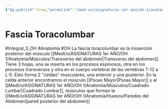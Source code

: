 ```yaml
---
{"dg-publish":true,"permalink":"/med-uv/asignaturas-1er-ano/oh-1/anatomia/musculos/fascia-toracolumbar/"}
---
```


# Fascia Toracolumbar
#Integral_3_OH #Anatomía #OH
La fascia toracolumbar es la insserción posterior del músculo [[MedUv/ASIGNATURAS 1er AÑO/OH 1/Anatomía/Músculos/Transverso del abdomen\|Transverso del abdomen]]. Tiene 3 hojas, una se inserta en los procesos espinosos, otra en los procesos transversos y otra en el cuerpo vertebral de las vertebras T-12 a L-5. Esto forma 2 "celdas" musculares, una anterior y una posterior.
En la celda anterior encontramos el músculo [[Psoas Mayor\|Psoas Mayor]] y al [[MedUv/ASIGNATURAS 1er AÑO/OH 1/Anatomía/Músculos/Cuadrado Lumbar\|Cuadrado Lumbar]], músculos que forman la [[MedUv/ASIGNATURAS 1er AÑO/OH 1/Anatomía/Huesos/Paredes del Abdomen\|pared posterior del abdomen]] 